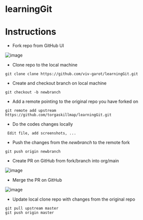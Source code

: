 # learningGit

Instructions
=======
- Fork repo from GitHub UI

![image](https://user-images.githubusercontent.com/85481359/123950142-aa00ae00-d9a3-11eb-85e1-1b1a2226b92b.png)


- Clone repo to the local machine 
```
git clone clone https://github.com/viv-garot/learningGit.git
```

- Create and checkout branch on local machine 
```
git checkout -b newbranch 
```

- Add a remote pointing to the original repo you have forked on
```
git remote add upstream https://github.com/torgaskillmap/learningGit.git
```

- Do the codes changes locally
```
 Edit file, add screenshots, ...
```

- Push the changes from the *newbranch* to the remote fork
```
git push origin newbranch
```

- Create PR on GitHub from fork/branch into org/main

![image](https://user-images.githubusercontent.com/85481359/123951062-a6b9f200-d9a4-11eb-887b-e503d83cc6db.png)


- Merge the PR on GitHub

![image](https://user-images.githubusercontent.com/85481359/123951829-7faff000-d9a5-11eb-81cc-e5fdd595a7ae.png)

- Update local clone repo with changes from the original repo
```
git pull upstream master
git push origin master
``` 
